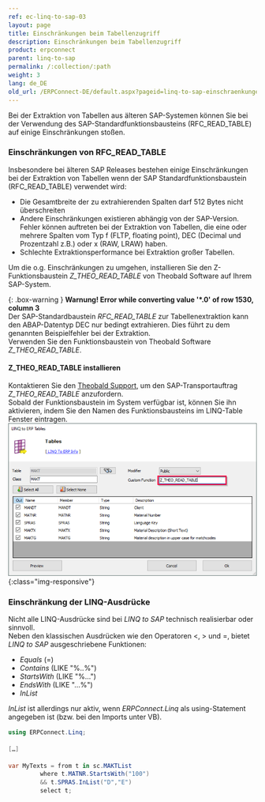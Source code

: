 ```yaml
---
ref: ec-linq-to-sap-03
layout: page
title: Einschränkungen beim Tabellenzugriff
description: Einschränkungen beim Tabellenzugriff
product: erpconnect
parent: linq-to-sap
permalink: /:collection/:path
weight: 3
lang: de_DE
old_url: /ERPConnect-DE/default.aspx?pageid=linq-to-sap-einschraenkungen-beim-tabellenzugriff
---
```


Bei der Extraktion von Tabellen aus älteren SAP-Systemen können Sie bei der Verwendung des SAP-Standardfunktionsbausteins (RFC_READ_TABLE) auf einige Einschränkungen stoßen.

### Einschränkungen von RFC_READ_TABLE 
Insbesondere bei älteren SAP Releases bestehen einige Einschränkungen bei der Extraktion von Tabellen wenn der SAP Standardfunktionsbaustein (RFC_READ_TABLE) verwendet wird:

- Die Gesamtbreite der zu extrahierenden Spalten darf 512 Bytes nicht überschreiten
- Andere Einschränkungen existieren abhängig von der SAP-Version. 
  Fehler können auftreten bei der Extraktion von Tabellen, die eine oder mehrere Spalten vom Typ f (FLTP, floating point), DEC (Decimal und Prozentzahl z.B.) oder x (RAW, LRAW) haben.
- Schlechte Extraktionsperformance bei Extraktion großer Tabellen.

Um die o.g. Einschränkungen zu umgehen, installieren Sie den Z-Funktionsbaustein *Z_THEO_READ_TABLE* von Theobald Software auf Ihrem SAP-System.

{: .box-warning }
**Warnung! Error while converting value '\*.0' of row 1530, column 3** <br>
Der SAP-Standardbaustein *RFC_READ_TABLE* zur Tabellenextraktion kann den ABAP-Datentyp DEC nur bedingt extrahieren. Dies führt zu dem genannten Beispielfehler bei der Extraktion.<br>
Verwenden Sie den Funktionsbaustein von Theobald Software *Z_THEO_READ_TABLE*. 

#### Z_THEO_READ_TABLE installieren

Kontaktieren Sie den [Theobald Support](mailto:support@theobald-software.com), um den SAP-Transportauftrag *Z_THEO_READ_TABLE* anzufordern.<br>
Sobald der Funktionsbaustein im System verfügbar ist, können Sie ihn aktivieren, indem Sie den Namen des Funktionsbausteins im LINQ-Table Fenster eintragen. <br>
![LINQToERP-Tables-004](/img/content/LINQToERP-Tables-004.png){:class="img-responsive"}

### Einschränkung der LINQ-Ausdrücke
Nicht alle LINQ-Ausdrücke sind bei *LINQ to SAP* technisch realisierbar oder sinnvoll. <br>
Neben den klassischen Ausdrücken wie den Operatoren <, > und =, bietet *LINQ to SAP* ausgeschriebene Funktionen:

- *Equals* (=)
- *Contains* (LIKE "%..%")
- *StartsWith* (LIKE "%...") 
- *EndsWith* (LIKE "…%")
- *InList* 

*InList* ist allerdings nur aktiv, wenn *ERPConnect.Linq* als using-Statement angegeben ist (bzw. bei den Imports unter VB). 

```csharp
using ERPConnect.Linq; 
  
[…] 
  
var MyTexts = from t in sc.MAKTList 
         where t.MATNR.StartsWith("100") 
         && t.SPRAS.InList("D","E") 
         select t;
```
